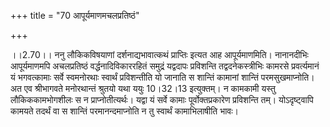 +++
title = "70 आपूर्यमाणमचलप्रतिष्ठं"

+++
  
  
।।2.70।। ननु लौकिकविषयाणां दर्शनाद्यभावात्कथं प्राप्तिः इत्यत आह
आपूर्यमाणमिति। नानानदीभिः आपूर्यमाणमपि अचलप्रतिष्ठं वर्द्धनादिविकाररहितं
समुद्रं यद्वदापः प्रविशन्ति तद्वदनेकस्त्रीभिः कामरसे प्रवर्त्यमानं यं
भगवत्कामाः सर्वे स्वमनोरथाः स्वार्थं प्रविशन्तीति यो जानाति स शान्तिं
कामानां शान्तिं परमसुखमाप्नोति। अत एव श्रीभागवते मनोरथान्तं श्रुतयो यथा
ययुः 10।32।13 इत्युक्तम्। न कामकामी यस्तु लौकिककामभोगशीलः स न
प्राप्नोतीत्यर्थः। यद्वा यं सर्वे कामाः पूर्वोक्तप्रकारेण प्रविशन्ति
तम्। योऽदृष्ट्वापि कामयते तदर्थं वा स शान्तिं परमानन्दमाप्नोति न तु
स्वार्थं कामाभिलाषीति भावः।  
  
  
  
